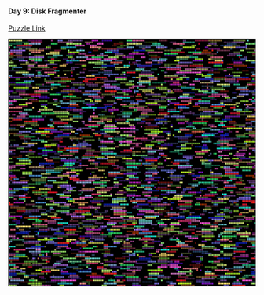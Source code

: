 #### Day 9: Disk Fragmenter

[Puzzle Link](https://adventofcode.com/2024/day/9)

![day 9 visualization](out.gif)
